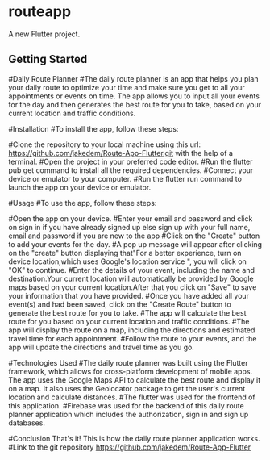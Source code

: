 # routeapp

A new Flutter project.

## Getting Started

#Daily Route Planner
#The daily route planner is an app that helps you plan your daily route to optimize your time and make sure you get to all your appointments or events on time. The app allows you to input all your events for the day and then generates the best route for you to take, based on your current location and traffic conditions.

#Installation
#To install the app, follow these steps:

#Clone the repository to your local machine using this url: https://github.com/jakedem/Route-App-Flutter.git with the help of a terminal.
#Open the project in your preferred code editor.
#Run the flutter pub get command to install all the required dependencies.
#Connect your device or emulator to your computer.
#Run the flutter run command to launch the app on your device or emulator.


#Usage
#To use the app, follow these steps:

#Open the app on your device.
#Enter your email and password and click on sign in if you have already signed up else sign up with your full name, email and password if you are new to the app
#Click on the "Create" button to add your events  for the day.
#A pop up message will appear after clicking on the "create" button displaying that"For a better experience, turn on device location,which uses Google's location service ", you will click on "OK" to continue.
#Enter the details of your event, including the name and destination.Your current location will automatically be provided by Google maps based on your current location.After that you click on "Save" to save your information that you have provided.
#Once you have added all your event(s) and had been saved, click on the "Create  Route" button to generate the best route for you to take.
#The app will calculate the best route for you based on your current location and traffic conditions.
#The app will display the route on a map, including the directions and estimated travel time for each appointment.
#Follow the route to your events, and the app will update the directions and travel time as you go.


#Technologies Used
#The  daily route planner was built using the Flutter framework, which allows for cross-platform development of mobile apps. The app uses the Google Maps API to calculate the best route and display it on a map. It also uses the Geolocator package to get the user's current location and calculate distances.
#The flutter was used for the frontend of this application.
#Firebase was used for the backend of this daily route planner application which includes the authorization, sign in and sign up databases.


#Conclusion
That's it! This is how the  daily route planner application works.
#Link to the git repository
https://github.com/jakedem/Route-App-Flutter




